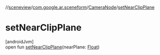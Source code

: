 //[sceneview](../../../index.md)/[com.google.ar.sceneform](../index.md)/[CameraNode](index.md)/[setNearClipPlane](set-near-clip-plane.md)

# setNearClipPlane

[androidJvm]\
open fun [setNearClipPlane](set-near-clip-plane.md)(nearPlane: [Float](https://kotlinlang.org/api/latest/jvm/stdlib/kotlin/-float/index.html))
